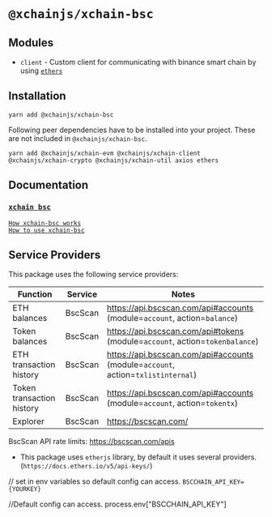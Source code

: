 # `@xchainjs/xchain-bsc`

## Modules

- `client` - Custom client for communicating with binance smart chain by using [`ethers`](https://github.com/ethers-io/ethers.js)

## Installation

```
yarn add @xchainjs/xchain-bsc
```

Following peer dependencies have to be installed into your project. These are not included in `@xchainjs/xchain-bsc`.

```
yarn add @xchainjs/xchain-evm @xchainjs/xchain-client @xchainjs/xchain-crypto @xchainjs/xchain-util axios ethers
```

## Documentation

### [`xchain bsc`](http://docs.xchainjs.org/xchain-client/xchain-bsc/)

[`How xchain-bsc works`](http://docs.xchainjs.org/xchain-client/xchain-bsc/how-it-works.html)\
[`How to use xchain-bsc`](http://docs.xchainjs.org/xchain-client/xchain-bsc/how-to-use.html)

## Service Providers

This package uses the following service providers:

| Function                  | Service | Notes                                                                            |
| ------------------------- | ------- | -------------------------------------------------------------------------------- |
| ETH balances              | BscScan | https://api.bscscan.com/api#accounts (module=`account`, action=`balance`)        |
| Token balances            | BscScan | https://api.bscscan.com/api#tokens (module=`account`, action=`tokenbalance`)     |
| ETH transaction history   | BscScan | https://api.bscscan.com/api#accounts (module=`account`, action=`txlistinternal`) |
| Token transaction history | BscScan | https://api.bscscan.com/api#accounts (module=`account`, action=`tokentx`)        |
| Explorer                  | BscScan | https://bscscan.com/                                                             |

BscScan API rate limits: https://bscscan.com/apis

- This package uses `etherjs` library, by default it uses several providers. (`https://docs.ethers.io/v5/api-keys/`)

// set in env variables so default config can access.
`BSCCHAIN_API_KEY={YOURKEY}`

//Default config can access.
process.env["BSCCHAIN_API_KEY"]
